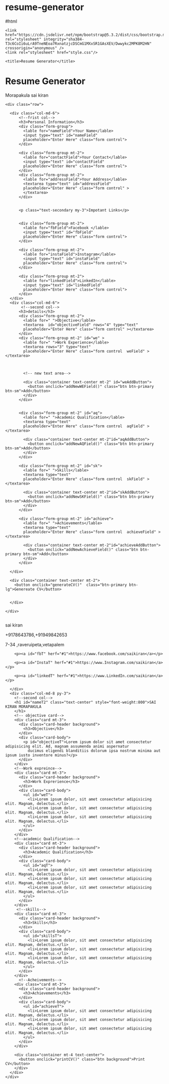 # resume-generator
#html
<!DOCTYPE html>
<html lang="en">
  <head>
    <meta charset="UTF-8"/>
    <meta http-equiv="X-UA-Compatiable" content="IE-edge" />
    <meta name="viewport" content="width=device-width, intial-scale=1.0"/>

    <link href="https://cdn.jsdelivr.net/npm/bootstrap@5.3.2/dist/css/bootstrap.min.css" 
    rel="stylesheet" integrity="sha384-T3c6CoIi6uLrA9TneNEoa7RxnatzjcDSCmG1MXxSR1GAsXEV/Dwwykc2MPK8M2HN" 
    crossorigin="anonymous" />
    <link rel="stylesheet" href="style.css"/>

    <title>Resume Generator</title>
  </head>
  <body>
   
    
  <div class="container" id="cv-form">
    <h1 class="text-center my-2">Resume Generator</h1>
    <p class="text-center">Morapakula sai kiran</p>

    <div class="row">

      <div class="col-md-6">
          <!--frist col-->
          <h3>Personal Information</h3>
          <div class="form-group">
            <lable for="nameField">Your Name</lable>
            <input type="text" id="nameField"
            placeholder="Enter Here" class="form control">
          </div>
          
          <div class="form-group mt-2">
            <lable for="contactField">Your Contact</lable>
            <input type="text" id="contactField"
            placeholder="Enter Here" class="form control">
          </div>
          <div class="form-group mt-2">
            <lable for="addressField">Your Address</lable>
            <textarea type="text" id="addressField"
            placeholder="Enter Here" class="form control" >
            </textarea>
          </div>


          <p class="text-secondary my-3">Impotant Links</p>


          <div class="form-group mt-2">
            <lable for="fbField">Facebook </lable>
            <input type="text" id="fbField"
            placeholder="Enter Here" class="form control">
          </div>

          <div class="form-group mt-2">
            <lable for="instaField">Instagram</lable>
            <input type="text" id="instaField"
            placeholder="Enter Here" class="form control">
          </div>

          <div class="form-group mt-2">
            <lable for="linkedField">LinkedIn</lable>
            <input type="text" id="linkedField"
            placeholder="Enter Here" class="form control">
          </div>
      </div>
      <div class="col-md-6">
           <!--second col-->
          <h3>details</h3>
          <div class="form-group mt-2">
            <lable for=" ">Objective</lable>
            <textarea  id="objectiveField" rows="4" type="text" 
            placeholder="Enter Here" class="form control" ></textarea>
          </div>
          <div class="form-group mt-2" id="we" >
            <lable for=" ">Work Experience</lable>
            <textarea rows="3" type="text" 
            placeholder="Enter Here" class="form control  weField" ></textarea>



            <!-- new text area-->
           
            <div class="container text-center mt-2" id="weAddButton">
              <button onclick="addNewWEField()" class="btn btn-primary btn-sm">Add</button>
            </div>
          </div>


          <div class="form-group mt-2" id="aq">
            <lable for=" ">Academic Qualification</lable>
            <textarea type="text" 
            placeholder="Enter Here" class="form control  aqField" ></textarea>

            <div class="container text-center mt-2"id="aqAddButton">
              <button onclick="addNewAQField()" class="btn btn-primary btn-sm">Add</button>
            </div>
          </div>

          <div class="form-group mt-2" id="sk">
            <lable for=" ">Skills</lable>
            <textarea type="text" 
            placeholder="Enter Here" class="form control  skField" ></textarea>

            <div class="container text-center mt-2"id="skAddButton">
              <button onclick="addNewSKField()" class="btn btn-primary btn-sm">Add</button>
            </div>
          </div>

          <div class="form-group mt-2" id="achieve">
            <lable for=" ">Achievements</lable>
            <textarea type="text" 
            placeholder="Enter Here" class="form control  achieveField" ></textarea>

            <div class="container text-center mt-2"id="achieveAddButton">
              <button onclick="addNewAchieveField()" class="btn btn-primary btn-sm">Add</button>
            </div>
          </div>

      </div>
       
      <div class="container text-center mt-2">
        <button onclick="generateCV()"  class="btn-primary btn-lg">Genereate CV</button>
     

      </div>

    </div>
  </div>

  <div class="container" id="cv-template">
    <div class="row">
      <div class="col-md-4 text-center py-3 background">
        <!--first col-->
        <img src="https://encrypted-tbn0.gstatic.com/images?q=tbn:ANd9GcRqb3ItDuP92uCO-FMzeMoY9ulhtcRj97F35w&s" alt=""
        class="img-fluid myimg"/>
        <div class="container">
          <p id="nameT1">sai kiran</p>
          <p id="contactT">+9178643786,+91949842653</p>
          <P id="addressT">7-34 ,raveruipeta,vetapalem</P>
        </div>
        
        <p><a id="fbT" herf="#1">https://www.facebook.com/saikiran</a></p>

        <p><a id="InstaT" herf="#1">https://www.Instagram.com/saikiran</a></p>

        <p><a id="linkedT" herf="#1">https://www.LinkedIn.com/saikiran</a></p>

      </div>
      <div class="col-md-8 py-3">
        <!--second col-->
        <h1 id="nameT2" class="text-center" style="font-weight:800">SAI KIRAN MORAPAKULA
        </h1>
        <!-- objective card-->
        <div class="card mt-3">
          <div class="card-header background">
            <h3>Objective</h3>
          </div>
          <div class="card-body">
            <p id="objectiveT">Lorem ipsum dolor sit amet consectetur adipisicing elit. Ad, magnam assumenda animi aspernatur 
              ducimus eligendi blanditiis dolorum ipsa nostrum minima aut ipsum iusto inventore minus?</p>
          </div>
        </div>
        <!--Work expreince-->
        <div class="card mt-3">
          <div class="card-header background">
            <h3>Work Exprerience</h3>
          </div>
          <div class="card-body">
            <ul id="weT">
              <li>Lorem ipsum dolor, sit amet consectetur adipisicing elit. Magnam, delectus.</li>
              <li>Lorem ipsum dolor, sit amet consectetur adipisicing elit. Magnam, delectus.</li>
              <li>Lorem ipsum dolor, sit amet consectetur adipisicing elit. Magnam, delectus.</li>
            </ul>
          </div>
        </div>
        <!--academic Qualification-->
        <div class="card mt-3">
          <div class="card-header background">
            <h3>Academic Qualification</h3>
          </div>
          <div class="card-body">
            <ul id="aqT">
              <li>Lorem ipsum dolor, sit amet consectetur adipisicing elit. Magnam, delectus.</li>
              <li>Lorem ipsum dolor, sit amet consectetur adipisicing elit. Magnam, delectus.</li>
              <li>Lorem ipsum dolor, sit amet consectetur adipisicing elit. Magnam, delectus.</li>
            </ul>
          </div>
        </div>
         <!--skills-->
        <div class="card mt-3">
          <div class="card-header background">
            <h3>Skills</h3>
          </div>
          <div class="card-body">
            <ul id="skillsT">
              <li>Lorem ipsum dolor, sit amet consectetur adipisicing elit. Magnam, delectus.</li>
              <li>Lorem ipsum dolor, sit amet consectetur adipisicing elit. Magnam, delectus.</li>
              <li>Lorem ipsum dolor, sit amet consectetur adipisicing elit. Magnam, delectus.</li>
            </ul>
          </div>
        </div>
          <!--Acheivements-->
        <div class="card mt-3">
          <div class="card-header background">
            <h3>Achievements</h3>
          </div>
          <div class="card-body">
            <ul id="achieveT">
              <li>Lorem ipsum dolor, sit amet consectetur adipisicing elit. Magnam, delectus.</li>
              <li>Lorem ipsum dolor, sit amet consectetur adipisicing elit. Magnam, delectus.</li>
              <li>Lorem ipsum dolor, sit amet consectetur adipisicing elit. Magnam, delectus.</li>
            </ul>
          </div>
        </div>

        <div class="container mt-4 text-center">
          <button onclick="printCV()" class="btn background">Print CV</button>
        </div>
      </div>
    </div>
  </div>
    <script src="https://cdn.jsdelivr.net/npm/bootstrap@5.3.2/dist/js/bootstrap.bundle.min.js" 
    integrity="sha384-C6RzsynM9kWDrMNeT87bh95OGNyZPhcTNXj1NW7RuBCsyN/o0jlpcV8Qyq46cDfL" 
    crossorigin="anonymous"></script>
    <script src="script.js"></script>
  </body>
</html>
